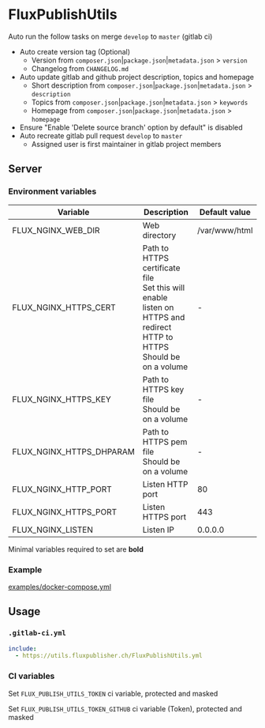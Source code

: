 # FluxPublishUtils

Auto run the follow tasks on merge `develop` to `master` (gitlab ci)

- Auto create version tag (Optional)
    - Version from `composer.json`|`package.json`|`metadata.json` > `version`
    - Changelog from `CHANGELOG.md`
- Auto update gitlab and github project description, topics and homepage
    - Short description from `composer.json`|`package.json`|`metadata.json` > `description`
    - Topics from `composer.json`|`package.json`|`metadata.json` > `keywords`
    - Homepage from `composer.json`|`package.json`|`metadata.json` > `homepage`
- Ensure "Enable 'Delete source branch' option by default" is disabled
- Auto recreate gitlab pull request `develop` to `master`
    - Assigned user is first maintainer in gitlab project members

## Server

### Environment variables

| Variable | Description | Default value |
| -------- | ----------- | ------------- |
| FLUX_NGINX_WEB_DIR | Web directory | /var/www/html |
| FLUX_NGINX_HTTPS_CERT | Path to HTTPS certificate file<br>Set this will enable listen on HTTPS and redirect HTTP to HTTPS<br>Should be on a volume | - |
| FLUX_NGINX_HTTPS_KEY | Path to HTTPS key file<br>Should be on a volume | - |
| FLUX_NGINX_HTTPS_DHPARAM | Path to HTTPS pem file<br>Should be on a volume | - |
| FLUX_NGINX_HTTP_PORT | Listen HTTP port | 80 |
| FLUX_NGINX_HTTPS_PORT | Listen HTTPS port | 443 |
| FLUX_NGINX_LISTEN | Listen IP | 0.0.0.0 |

Minimal variables required to set are **bold**

### Example

[examples/docker-compose.yml](examples/docker-compose.yml)

## Usage

### `.gitlab-ci.yml`

```yaml
include:
  - https://utils.fluxpublisher.ch/FluxPublishUtils.yml
```

### CI variables

Set `FLUX_PUBLISH_UTILS_TOKEN` ci variable, protected and masked

Set `FLUX_PUBLISH_UTILS_TOKEN_GITHUB` ci variable (Token), protected and masked
